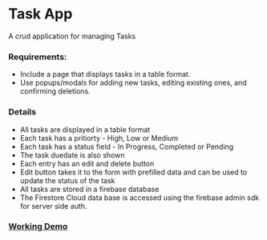 # Task App

A crud application for managing Tasks

### Requirements:
- Include a page that displays tasks in a table format.
- Use popups/modals for adding new tasks, editing existing ones, and confirming deletions.


### Details

- All tasks are displayed in a table format
- Each task has a pritiorty - High, Low or Medium
- Each task has a status field - In Progress, Completed or Pending
- The task duedate is also shown
- Each entry has an edit and delete button
- Edit button takes it to the form with prefilled data and can be used to update the status of the task
- All tasks are stored in a firebase database
- The Firestore Cloud data base is accessed using the firebase admin sdk for server side auth.


### [Working Demo](https://drive.google.com/file/d/1G02tV7NBDw_jpeqFnG89xrWIlvwyWJh9/view?usp=drive_link)